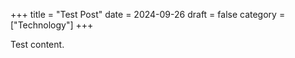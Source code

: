 +++
title = "Test Post"
date = 2024-09-26
draft = false
category = ["Technology"]
+++

Test content.
